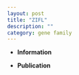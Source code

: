 ```yaml
---
layout: post
title: "ZIFL"
description: ""
category: gene family
---
```


* **Information**  

* **Publication**  



